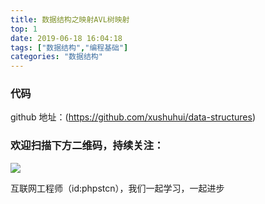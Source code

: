 ```yaml
---
title: 数据结构之映射AVL树映射
top: 1
date: 2019-06-18 16:04:18
tags: ["数据结构","编程基础"]
categories: "数据结构"
---
```


### 代码

github 地址：(https://github.com/xushuhui/data-structures)



### 欢迎扫描下方二维码，持续关注：
![](https://ww1.sinaimg.cn/large/a616b9a4gy1g4xzv954a4j20760763yo.jpg)

互联网工程师（id:phpstcn），我们一起学习，一起进步